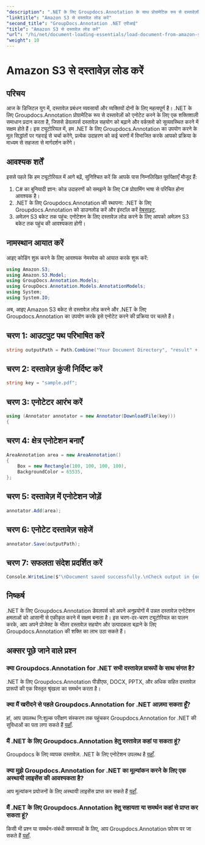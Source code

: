 ```yaml
---
"description": ".NET के लिए Groupdocs.Annotation के साथ प्रोग्रामेटिक रूप से दस्तावेज़ों को एनोटेट करना सीखें। सहज एकीकरण के लिए चरण-दर-चरण ट्यूटोरियल।"
"linktitle": "Amazon S3 से दस्तावेज़ लोड करें"
"second_title": "GroupDocs.Annotation .NET एपीआई"
"title": "Amazon S3 से दस्तावेज़ लोड करें"
"url": "/hi/net/document-loading-essentials/load-document-from-amazon-s3/"
"weight": 10
---
```


# Amazon S3 से दस्तावेज़ लोड करें

## परिचय
आज के डिजिटल युग में, दस्तावेज़ प्रबंधन व्यवसायों और व्यक्तियों दोनों के लिए महत्वपूर्ण है। .NET के लिए Groupdocs.Annotation प्रोग्रामेटिक रूप से दस्तावेज़ों को एनोटेट करने के लिए एक शक्तिशाली समाधान प्रदान करता है, जिससे डेवलपर्स दस्तावेज़ सहयोग को बढ़ाने और वर्कफ़्लो को सुव्यवस्थित करने में सक्षम होते हैं। इस ट्यूटोरियल में, हम .NET के लिए Groupdocs.Annotation का उपयोग करने के मूल सिद्धांतों पर गहराई से चर्चा करेंगे, प्रत्येक उदाहरण को कई चरणों में विभाजित करके आपको प्रक्रिया के माध्यम से सहजता से मार्गदर्शन करेंगे।
## आवश्यक शर्तें
इससे पहले कि हम ट्यूटोरियल में आगे बढ़ें, सुनिश्चित करें कि आपके पास निम्नलिखित पूर्वापेक्षाएँ मौजूद हैं:
1. C# का बुनियादी ज्ञान: कोड उदाहरणों को समझने के लिए C# प्रोग्रामिंग भाषा से परिचित होना आवश्यक है।
2. .NET के लिए Groupdocs.Annotation की स्थापना: .NET के लिए Groupdocs.Annotation को डाउनलोड करें और इंस्टॉल करें [वेबसाइट](https://releases.groupdocs.com/annotation/net/).
3. अमेज़न S3 बकेट तक पहुंच: एनोटेशन के लिए दस्तावेज़ लोड करने के लिए आपको अमेज़न S3 बकेट तक पहुंच की आवश्यकता होगी।

## नामस्थान आयात करें
आइए कोडिंग शुरू करने के लिए आवश्यक नेमस्पेस को आयात करके शुरू करें:

```csharp
using Amazon.S3;
using Amazon.S3.Model;
using GroupDocs.Annotation.Models;
using GroupDocs.Annotation.Models.AnnotationModels;
using System;
using System.IO;
```


अब, आइए Amazon S3 बकेट से दस्तावेज़ लोड करने और .NET के लिए Groupdocs.Annotation का उपयोग करके इसे एनोटेट करने की प्रक्रिया पर चलते हैं।
## चरण 1: आउटपुट पथ परिभाषित करें
```csharp
string outputPath = Path.Combine("Your Document Directory", "result" + Path.GetExtension("input.pdf"));
```
## चरण 2: दस्तावेज़ कुंजी निर्दिष्ट करें
```csharp
string key = "sample.pdf";
```
## चरण 3: एनोटेटर आरंभ करें
```csharp
using (Annotator annotator = new Annotator(DownloadFile(key)))
{
```
## चरण 4: क्षेत्र एनोटेशन बनाएँ
```csharp
AreaAnnotation area = new AreaAnnotation()
{
    Box = new Rectangle(100, 100, 100, 100),
    BackgroundColor = 65535,
};
```
## चरण 5: दस्तावेज़ में एनोटेशन जोड़ें
```csharp
annotator.Add(area);
```
## चरण 6: एनोटेट दस्तावेज़ सहेजें
```csharp
annotator.Save(outputPath);
```
## चरण 7: सफलता संदेश प्रदर्शित करें
```csharp
Console.WriteLine($"\nDocument saved successfully.\nCheck output in {outputPath}.");
```

## निष्कर्ष
.NET के लिए Groupdocs.Annotation डेवलपर्स को अपने अनुप्रयोगों में उन्नत दस्तावेज़ एनोटेशन क्षमताओं को आसानी से एकीकृत करने में सक्षम बनाता है। इस चरण-दर-चरण ट्यूटोरियल का पालन करके, आप अपने प्रोजेक्ट के भीतर दस्तावेज़ सहयोग और उत्पादकता बढ़ाने के लिए Groupdocs.Annotation की शक्ति का लाभ उठा सकते हैं।
## अक्सर पूछे जाने वाले प्रश्न
### क्या Groupdocs.Annotation for .NET सभी दस्तावेज़ प्रारूपों के साथ संगत है?
.NET के लिए Groupdocs.Annotation पीडीएफ, DOCX, PPTX, और अधिक सहित दस्तावेज़ प्रारूपों की एक विस्तृत श्रृंखला का समर्थन करता है।
### क्या मैं खरीदने से पहले Groupdocs.Annotation for .NET आज़मा सकता हूँ?
हां, आप उपलब्ध नि:शुल्क परीक्षण संस्करण तक पहुंचकर Groupdocs.Annotation for .NET की सुविधाओं का पता लगा सकते हैं [यहाँ](https://releases.groupdocs.com/).
### मैं .NET के लिए Groupdocs.Annotation हेतु दस्तावेज़ कहां पा सकता हूं?
Groupdocs के लिए व्यापक दस्तावेज़. .NET के लिए एनोटेशन उपलब्ध है [यहाँ](https://tutorials.groupdocs.com/annotation/net/).
### क्या मुझे Groupdocs.Annotation for .NET का मूल्यांकन करने के लिए एक अस्थायी लाइसेंस की आवश्यकता है?
आप मूल्यांकन प्रयोजनों के लिए अस्थायी लाइसेंस प्राप्त कर सकते हैं [यहाँ](https://purchase.groupdocs.com/temporary-license/).
### मैं .NET के लिए Groupdocs.Annotation हेतु सहायता या समर्थन कहां से प्राप्त कर सकता हूं?
किसी भी प्रश्न या समर्थन-संबंधी समस्याओं के लिए, आप Groupdocs.Annotation फ़ोरम पर जा सकते हैं [यहाँ](https://forum.groupdocs.com/c/annotation/10).